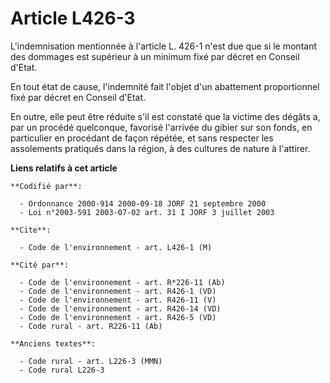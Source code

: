 # Article L426-3

L'indemnisation mentionnée à l'article L. 426-1 n'est due que si le montant des dommages est supérieur à un minimum fixé par
décret en Conseil d'Etat.

En tout état de cause, l'indemnité fait l'objet d'un abattement proportionnel fixé par décret en Conseil d'Etat.

En outre, elle peut être réduite s'il est constaté que la victime des dégâts a, par un procédé quelconque, favorisé l'arrivée
du gibier sur son fonds, en particulier en procédant de façon répétée, et sans respecter les assolements pratiqués dans la
région, à des cultures de nature à l'attirer.

**Liens relatifs à cet article**

	**Codifié par**:

	  - Ordonnance 2000-914 2000-09-18 JORF 21 septembre 2000
	  - Loi n°2003-591 2003-07-02 art. 31 I JORF 3 juillet 2003

	**Cite**:

	  - Code de l'environnement - art. L426-1 (M)

	**Cité par**:

	  - Code de l'environnement - art. R*226-11 (Ab)
	  - Code de l'environnement - art. R426-1 (VD)
	  - Code de l'environnement - art. R426-11 (V)
	  - Code de l'environnement - art. R426-14 (VD)
	  - Code de l'environnement - art. R426-5 (VD)
	  - Code rural - art. R226-11 (Ab)

	**Anciens textes**:

	  - Code rural - art. L226-3 (MMN)
	  - Code rural L226-3
